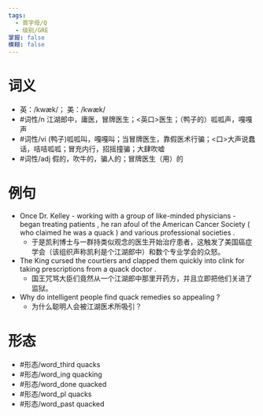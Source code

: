```yaml
---
tags:
  - 首字母/Q
  - 级别/GRE
掌握: false
模糊: false
---
```

# 词义
- 英：/kwæk/； 美：/kwæk/
- #词性/n  江湖郎中，庸医，冒牌医生；<英口>医生；（鸭子的）呱呱声，嘎嘎声
- #词性/vi  (鸭子)呱呱叫，嘎嘎叫；当冒牌医生，靠假医术行骗；<口>大声说蠢话，咭咭呱呱；冒充内行，招摇撞骗；大肆吹嘘
- #词性/adj  假的，吹牛的，骗人的；冒牌医生（用）的
# 例句
- Once Dr. Kelley - working with a group of like-minded physicians - began treating patients , he ran afoul of the American Cancer Society ( who claimed he was a quack ) and various professional societies .
	- 于是凯利博士与一群持类似观念的医生开始治疗患者，这触发了美国癌症学会（该组织声称凯利是个江湖郎中）和数个专业学会的众怒。
- The King cursed the courtiers and clapped them quickly into clink for taking prescriptions from a quack doctor .
	- 国王咒骂大臣们竟然从一个江湖郎中那里开药方，并且立即把他们关进了监狱。
- Why do intelligent people find quack remedies so appealing ?
	- 为什么聪明人会被江湖医术所吸引？
# 形态
- #形态/word_third quacks
- #形态/word_ing quacking
- #形态/word_done quacked
- #形态/word_pl quacks
- #形态/word_past quacked
